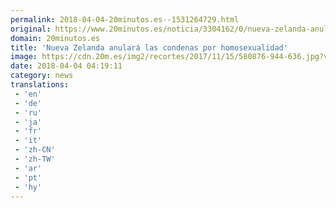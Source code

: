 ```yaml
---
permalink: 2018-04-04-20minutos.es--1531264729.html
original: https://www.20minutos.es/noticia/3304162/0/nueva-zelanda-anula-condenas-homosexualidad/
domain: 20minutos.es
title: 'Nueva Zelanda anulará las condenas por homosexualidad'
image: https://cdn.20m.es/img2/recortes/2017/11/15/580876-944-636.jpg?v=20180404054524
date: 2018-04-04 04:19:11
category: news
translations: 
 - 'en'
 - 'de'
 - 'ru'
 - 'ja'
 - 'fr'
 - 'it'
 - 'zh-CN'
 - 'zh-TW'
 - 'ar'
 - 'pt'
 - 'hy'
---
```


